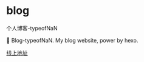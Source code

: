 # blog

个人博客-typeofNaN

:cowboy_hat_face: Blog-typeofNaN. My blog website, power by hexo.

[线上地址](https://typeofNaN.github.io/blog/)